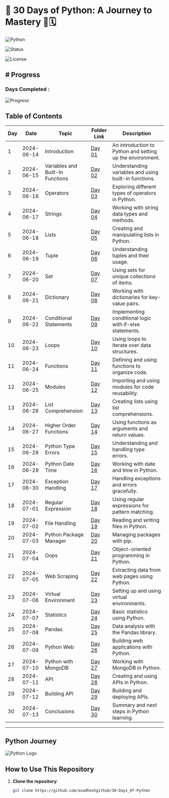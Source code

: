 # 🌟 30 Days of Python: A Journey to Mastery 🚀🗓️

![Python](https://img.shields.io/badge/Python-3.12.3-blue.svg)

![Status](https://img.shields.io/badge/Status-Completed-green.svg)

![License](https://img.shields.io/badge/License-Avadhesh-DarkViolet.svg)

##   # Progress

### Days Completed : 
![Progress](https://progress-bar.dev/30/?scale=30&title=Completed%20Days&width=500&color=babaca&suffix=%20/%2030)


## Table of Contents

| Day | Date       | Topic                       | Folder Link                                           | Description                                                |
|-----|------------|-----------------------------|-------------------------------------------------------|------------------------------------------------------------|
| 1   | 2024-06-14 | Introduction                | [Day 01](https://github.com/avadheshgithub/30-Days_Of-Python) | An introduction to Python and setting up the environment.  |
| 2   | 2024-06-15 | Variables and Built-In Functions | [Day 02](https://github.com/avadheshgithub/30-Days_Of-Python) | Understanding variables and using built-in functions.  |
| 3   | 2024-06-16 | Operators                   | [Day 03](https://github.com/avadheshgithub/30-Days_Of-Python) | Exploring different types of operators in Python.           |
| 4   | 2024-06-17 | Strings                     | [Day 04](https://github.com/avadheshgithub/30-Days_Of-Python) | Working with string data types and methods.                 |
| 5   | 2024-06-18 | Lists                       | [Day 05](https://github.com/avadheshgithub/30-Days_Of-Python) | Creating and manipulating lists in Python.                  |
| 6   | 2024-06-19 | Tuple                       | [Day 06](https://github.com/avadheshgithub/30-Days_Of-Python) | Understanding tuples and their usage.                       |
| 7   | 2024-06-20 | Set                         | [Day 07](https://github.com/avadheshgithub/30-Days_Of-Python) | Using sets for unique collections of items.                 |
| 8   | 2024-06-21 | Dictionary                  | [Day 08](https://github.com/avadheshgithub/30-Days_Of-Python) | Working with dictionaries for key-value pairs.              |
| 9   | 2024-06-22 | Conditional Statements      | [Day 09](https://github.com/avadheshgithub/30-Days_Of-Python) | Implementing conditional logic with if-else statements.     |
| 10  | 2024-06-23 | Loops                       | [Day 10](https://github.com/avadheshgithub/30-Days_Of-Python) | Using loops to iterate over data structures.                |
| 11  | 2024-06-24 | Functions                   | [Day 11](https://github.com/avadheshgithub/30-Days_Of-Python) | Defining and using functions to organize code.              |
| 12  | 2024-06-25 | Modules                     | [Day 12](https://github.com/avadheshgithub/30-Days_Of-Python) | Importing and using modules for code reusability.           |
| 13  | 2024-06-26 | List Comprehension          | [Day 13](https://github.com/avadheshgithub/30-Days_Of-Python) | Creating lists using list comprehensions.                   |
| 14  | 2024-06-27 | Higher Order Functions      | [Day 14](https://github.com/avadheshgithub/30-Days_Of-Python) | Using functions as arguments and return values.             |
| 15  | 2024-06-28 | Python Type Errors          | [Day 15](https://github.com/avadheshgithub/30-Days_Of-Python) | Understanding and handling type errors.                     |
| 16  | 2024-06-29 | Python Date Time            | [Day 16](https://github.com/avadheshgithub/30-Days_Of-Python) | Working with date and time in Python.                       |
| 17  | 2024-06-30 | Exception Handling          | [Day 17](https://github.com/avadheshgithub/30-Days_Of-Python) | Handling exceptions and errors gracefully.                  |
| 18  | 2024-07-01 | Regular Expression          | [Day 18](https://github.com/avadheshgithub/30-Days_Of-Python) | Using regular expressions for pattern matching.             |
| 19  | 2024-07-02 | File Handling               | [Day 19](https://github.com/avadheshgithub/30-Days_Of-Python) | Reading and writing files in Python.                        |
| 20  | 2024-07-03 | Python Package Manager      | [Day 20](https://github.com/avadheshgithub/30-Days_Of-Python) | Managing packages with pip.                                 |
| 21  | 2024-07-04 | Oops                        | [Day 21](https://github.com/avadheshgithub/30-Days_Of-Python) | Object-oriented programming in Python.                      |
| 22  | 2024-07-05 | Web Scraping                | [Day 22](https://github.com/avadheshgithub/30-Days_Of-Python) | Extracting data from web pages using Python.                |
| 23  | 2024-07-06 | Virtual Environment         | [Day 23](https://github.com/avadheshgithub/30-Days_Of-Python) | Setting up and using virtual environments.                  |
| 24  | 2024-07-07 | Statistics                  | [Day 24](https://github.com/avadheshgithub/30-Days_Of-Python) | Basic statistics using Python.                              |
| 25  | 2024-07-08 | Pandas                      | [Day 25](https://github.com/avadheshgithub/30-Days_Of-Python) | Data analysis with the Pandas library.                      |
| 26  | 2024-07-09 | Python Web                  | [Day 26](https://github.com/avadheshgithub/30-Days_Of-Python) | Building web applications with Python.                      |
| 27  | 2024-07-10 | Python with MongoDB         | [Day 27](https://github.com/avadheshgithub/30-Days_Of-Python) | Working with MongoDB in Python.                             |
| 28  | 2024-07-11 | API                         | [Day 28](https://github.com/avadheshgithub/30-Days_Of-Python) | Creating and using APIs in Python.                          |
| 29  | 2024-07-12 | Building API                | [Day 29](https://github.com/avadheshgithub/30-Days_Of-Python) | Building and deploying APIs.                                |
| 30  | 2024-07-13 | Conclusions                 | [Day 30](https://github.com/avadheshgithub/30-Days_Of-Python) | Summary and next steps in Python learning.                  |

---

## Python Journey
![Python Logo](https://www.python.org/static/community_logos/python-logo-master-v3-TM.png)

## How to Use This Repository

1. **Clone the repository**: 
   ```bash
   git clone https://github.com/avadheshgithub/30-Days_Of-Python

